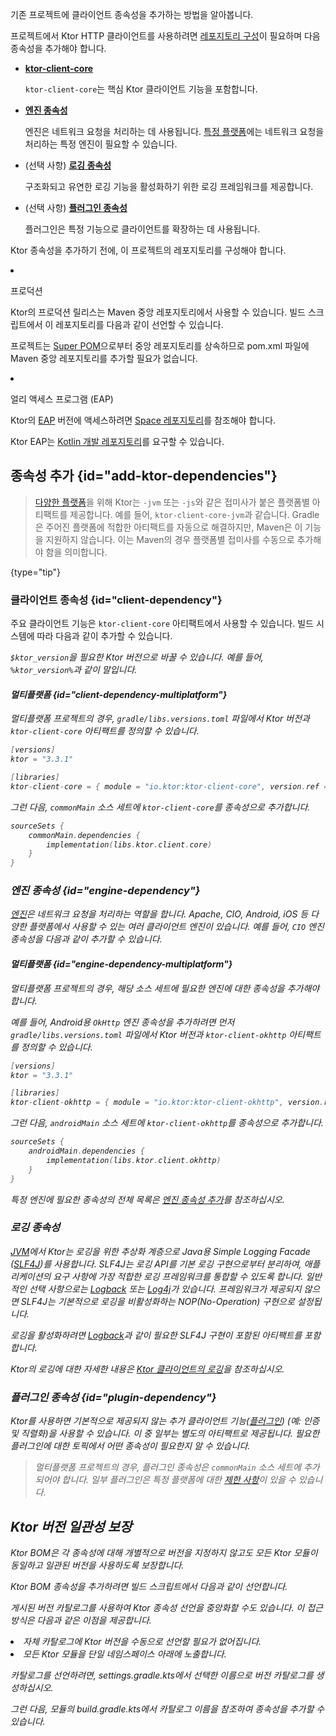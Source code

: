[//]: # (title: 클라이언트 종속성 추가)

<show-structure for="chapter" depth="2"/>

<link-summary>기존 프로젝트에 클라이언트 종속성을 추가하는 방법을 알아봅니다.</link-summary>

프로젝트에서 Ktor HTTP 클라이언트를 사용하려면 [레포지토리 구성](#repositories)이 필요하며 다음 종속성을 추가해야 합니다.

-   **[ktor-client-core](#client-dependency)**

    `ktor-client-core`는 핵심 Ktor 클라이언트 기능을 포함합니다.
-   **[엔진 종속성](#engine-dependency)**

    엔진은 네트워크 요청을 처리하는 데 사용됩니다.
    [특정 플랫폼](client-supported-platforms.md)에는 네트워크 요청을 처리하는 특정 엔진이 필요할 수 있습니다.
-   (선택 사항) **[로깅 종속성](#logging-dependency)**

    구조화되고 유연한 로깅 기능을 활성화하기 위한 로깅 프레임워크를 제공합니다.

-   (선택 사항) **[플러그인 종속성](#plugin-dependency)**

    플러그인은 특정 기능으로 클라이언트를 확장하는 데 사용됩니다.

<p>
    Ktor 종속성을 추가하기 전에, 이 프로젝트의 레포지토리를 구성해야 합니다.
</p>
<list>
    <li>
        <p>
            <control>프로덕션</control>
        </p>
        <p>
            Ktor의 프로덕션 릴리스는 Maven 중앙 레포지토리에서 사용할 수 있습니다.
            빌드 스크립트에서 이 레포지토리를 다음과 같이 선언할 수 있습니다.
        </p>
        <Tabs group="languages">
            <TabItem title="Gradle (Kotlin)" group-key="kotlin">
                <code-block lang="Kotlin" code="                    repositories {&#10;                        mavenCentral()&#10;                    }"/>
            </TabItem>
            <TabItem title="Gradle (Groovy)" group-key="groovy">
                <code-block lang="Groovy" code="                    repositories {&#10;                        mavenCentral()&#10;                    }"/>
            </TabItem>
            <TabItem title="Maven" group-key="maven">
                <note>
                    <p>
                        프로젝트는 <a href="https://maven.apache.org/guides/introduction/introduction-to-the-pom.html#super-pom">Super POM</a>으로부터 중앙 레포지토리를 상속하므로 <path>pom.xml</path> 파일에 Maven 중앙 레포지토리를 추가할 필요가 없습니다.
                    </p>
                </note>
            </TabItem>
        </Tabs>
    </li>
    <li>
        <p>
            <control>얼리 액세스 프로그램 (EAP)</control>
        </p>
        <p>
            Ktor의 <a href="https://ktor.io/eap/">EAP</a> 버전에 액세스하려면 <a href="https://maven.pkg.jetbrains.space/public/p/ktor/eap/io/ktor/">Space 레포지토리</a>를 참조해야 합니다.
        </p>
        <Tabs group="languages">
            <TabItem title="Gradle (Kotlin)" group-key="kotlin">
                <code-block lang="Kotlin" code="                    repositories {&#10;                        maven {&#10;                            url = uri(&quot;https://maven.pkg.jetbrains.space/public/p/ktor/eap&quot;)&#10;                        }&#10;                    }"/>
            </TabItem>
            <TabItem title="Gradle (Groovy)" group-key="groovy">
                <code-block lang="Groovy" code="                    repositories {&#10;                        maven {&#10;                            url &quot;https://maven.pkg.jetbrains.space/public/p/ktor/eap&quot;&#10;                        }&#10;                    }"/>
            </TabItem>
            <TabItem title="Maven" group-key="maven">
                <code-block lang="XML" code="                    &lt;repositories&gt;&#10;                        &lt;repository&gt;&#10;                            &lt;id&gt;ktor-eap&lt;/id&gt;&#10;                            &lt;url&gt;https://maven.pkg.jetbrains.space/public/p/ktor/eap&lt;/url&gt;&#10;                        &lt;/repository&gt;&#10;                    &lt;/repositories&gt;"/>
            </TabItem>
        </Tabs>
        <p>
            Ktor EAP는 <a href="https://maven.pkg.jetbrains.space/kotlin/p/kotlin/dev">Kotlin 개발 레포지토리</a>를 요구할 수 있습니다.
        </p>
        <Tabs group="languages">
            <TabItem title="Gradle (Kotlin)" group-key="kotlin">
                <code-block lang="Kotlin" code="                    repositories {&#10;                        maven {&#10;                            url = uri(&quot;https://maven.pkg.jetbrains.space/kotlin/p/kotlin/dev&quot;)&#10;                        }&#10;                    }"/>
            </TabItem>
            <TabItem title="Gradle (Groovy)" group-key="groovy">
                <code-block lang="Groovy" code="                    repositories {&#10;                        maven {&#10;                            url &quot;https://maven.pkg.jetbrains.space/kotlin/p/kotlin/dev&quot;&#10;                        }&#10;                    }"/>
            </TabItem>
            <TabItem title="Maven" group-key="maven">
                <code-block lang="XML" code="                    &lt;repositories&gt;&#10;                        &lt;repository&gt;&#10;                            &lt;id&gt;ktor-eap&lt;/id&gt;&#10;                            &lt;url&gt;https://maven.pkg.jetbrains.space/kotlin/p/kotlin/dev&lt;/url&gt;&#10;                        &lt;/repository&gt;&#10;                    &lt;/repositories&gt;"/>
            </TabItem>
        </Tabs>
    </li>
</list>

## 종속성 추가 {id="add-ktor-dependencies"}

> [다양한 플랫폼](client-supported-platforms.md)을 위해 Ktor는 `-jvm` 또는 `-js`와 같은 접미사가 붙은 플랫폼별 아티팩트를 제공합니다. 예를 들어, `ktor-client-core-jvm`과 같습니다. Gradle은 주어진 플랫폼에 적합한 아티팩트를 자동으로 해결하지만, Maven은 이 기능을 지원하지 않습니다. 이는 Maven의 경우 플랫폼별 접미사를 수동으로 추가해야 함을 의미합니다.
>
{type="tip"}

### 클라이언트 종속성 {id="client-dependency"}

주요 클라이언트 기능은 `ktor-client-core` 아티팩트에서 사용할 수 있습니다. 빌드 시스템에 따라 다음과 같이 추가할 수 있습니다.

<var name="artifact_name" value="ktor-client-core"/>
<Tabs group="languages">
    <TabItem title="Gradle (Kotlin)" group-key="kotlin">
        <code-block lang="Kotlin" code="            implementation(&quot;io.ktor:%artifact_name%:$ktor_version&quot;)"/>
    </TabItem>
    <TabItem title="Gradle (Groovy)" group-key="groovy">
        <code-block lang="Groovy" code="            implementation &quot;io.ktor:%artifact_name%:$ktor_version&quot;"/>
    </TabItem>
    <TabItem title="Maven" group-key="maven">
        <code-block lang="XML" code="            &lt;dependency&gt;&#10;                &lt;groupId&gt;io.ktor&lt;/groupId&gt;&#10;                &lt;artifactId&gt;%artifact_name%-jvm&lt;/artifactId&gt;&#10;                &lt;version&gt;${ktor_version}&lt;/version&gt;&#10;            &lt;/dependency&gt;"/>
    </TabItem>
</Tabs>

`$ktor_version`을 필요한 Ktor 버전으로 바꿀 수 있습니다. 예를 들어, `%ktor_version%`과 같이 말입니다.

#### 멀티플랫폼 {id="client-dependency-multiplatform"}

멀티플랫폼 프로젝트의 경우, `gradle/libs.versions.toml` 파일에서 Ktor 버전과 `ktor-client-core` 아티팩트를 정의할 수 있습니다.

```kotlin
[versions]
ktor = "3.3.1"

[libraries]
ktor-client-core = { module = "io.ktor:ktor-client-core", version.ref = "ktor" }
```

그런 다음, `commonMain` 소스 세트에 `ktor-client-core`를 종속성으로 추가합니다.

```kotlin
sourceSets {
    commonMain.dependencies {
        implementation(libs.ktor.client.core)
    }
}
```

### 엔진 종속성 {id="engine-dependency"}

[엔진](client-engines.md)은 네트워크 요청을 처리하는 역할을 합니다. Apache, CIO, Android, iOS 등 다양한 플랫폼에서 사용할 수 있는 여러 클라이언트 엔진이 있습니다. 예를 들어, `CIO` 엔진 종속성을 다음과 같이 추가할 수 있습니다.

<var name="artifact_name" value="ktor-client-cio"/>
<Tabs group="languages">
    <TabItem title="Gradle (Kotlin)" group-key="kotlin">
        <code-block lang="Kotlin" code="            implementation(&quot;io.ktor:%artifact_name%:$ktor_version&quot;)"/>
    </TabItem>
    <TabItem title="Gradle (Groovy)" group-key="groovy">
        <code-block lang="Groovy" code="            implementation &quot;io.ktor:%artifact_name%:$ktor_version&quot;"/>
    </TabItem>
    <TabItem title="Maven" group-key="maven">
        <code-block lang="XML" code="            &lt;dependency&gt;&#10;                &lt;groupId&gt;io.ktor&lt;/groupId&gt;&#10;                &lt;artifactId&gt;%artifact_name%-jvm&lt;/artifactId&gt;&#10;                &lt;version&gt;${ktor_version}&lt;/version&gt;&#10;            &lt;/dependency&gt;"/>
    </TabItem>
</Tabs>

#### 멀티플랫폼 {id="engine-dependency-multiplatform"}

멀티플랫폼 프로젝트의 경우, 해당 소스 세트에 필요한 엔진에 대한 종속성을 추가해야 합니다.

예를 들어, Android용 `OkHttp` 엔진 종속성을 추가하려면 먼저 `gradle/libs.versions.toml` 파일에서 Ktor 버전과 `ktor-client-okhttp` 아티팩트를 정의할 수 있습니다.

```kotlin
[versions]
ktor = "3.3.1"

[libraries]
ktor-client-okhttp = { module = "io.ktor:ktor-client-okhttp", version.ref = "ktor" }
```

그런 다음, `androidMain` 소스 세트에 `ktor-client-okhttp`를 종속성으로 추가합니다.

```kotlin
sourceSets {
    androidMain.dependencies {
        implementation(libs.ktor.client.okhttp)
    }
}
```

특정 엔진에 필요한 종속성의 전체 목록은 [엔진 종속성 추가](client-engines.md#dependencies)를 참조하십시오.

### 로깅 종속성

  <p>
    <a href="#jvm">JVM</a>에서 Ktor는 로깅을 위한 추상화 계층으로 Java용 Simple Logging Facade
    (<a href="http://www.slf4j.org/">SLF4J</a>)를 사용합니다. SLF4J는 로깅 API를 기본 로깅 구현으로부터 분리하여,
    애플리케이션의 요구 사항에 가장 적합한 로깅 프레임워크를 통합할 수 있도록 합니다.
    일반적인 선택 사항으로는 <a href="https://logback.qos.ch/">Logback</a> 또는
    <a href="https://logging.apache.org/log4j">Log4j</a>가 있습니다. 프레임워크가 제공되지 않으면 SLF4J는 기본적으로
    로깅을 비활성화하는 NOP(No-Operation) 구현으로 설정됩니다.
  </p>

  <p>
    로깅을 활성화하려면 <a href="https://logback.qos.ch/">Logback</a>과 같이 필요한 SLF4J 구현이 포함된 아티팩트를 포함합니다.
  </p>
  <var name="group_id" value="ch.qos.logback"/>
  <var name="artifact_name" value="logback-classic"/>
  <var name="version" value="logback_version"/>
  <Tabs group="languages">
      <TabItem title="Gradle (Kotlin)" group-key="kotlin">
          <code-block lang="Kotlin" code="              implementation(&quot;%group_id%:%artifact_name%:$%version%&quot;)"/>
      </TabItem>
      <TabItem title="Gradle (Groovy)" group-key="groovy">
          <code-block lang="Groovy" code="              implementation &quot;%group_id%:%artifact_name%:$%version%&quot;"/>
      </TabItem>
      <TabItem title="Maven" group-key="maven">
          <code-block lang="XML" code="              &lt;dependency&gt;&#10;                  &lt;groupId&gt;%group_id%&lt;/groupId&gt;&#10;                  &lt;artifactId&gt;%artifact_name%&lt;/artifactId&gt;&#10;                  &lt;version&gt;${%version%}&lt;/version&gt;&#10;              &lt;/dependency&gt;"/>
      </TabItem>
  </Tabs>

Ktor의 로깅에 대한 자세한 내용은 [Ktor 클라이언트의 로깅](client-logging.md)을 참조하십시오.

### 플러그인 종속성 {id="plugin-dependency"}

Ktor를 사용하면 기본적으로 제공되지 않는 추가 클라이언트 기능([플러그인](client-plugins.md)) (예: 인증 및 직렬화)을 사용할 수 있습니다. 이 중 일부는 별도의 아티팩트로 제공됩니다. 필요한 플러그인에 대한 토픽에서 어떤 종속성이 필요한지 알 수 있습니다.

> 멀티플랫폼 프로젝트의 경우, 플러그인 종속성은 `commonMain` 소스 세트에 추가되어야 합니다. 일부 플러그인은 특정 플랫폼에 대한 [제한 사항](client-engines.md#limitations)이 있을 수 있습니다.

## Ktor 버전 일관성 보장

<chapter title="Ktor BOM 종속성 사용">

Ktor BOM은 각 종속성에 대해 개별적으로 버전을 지정하지 않고도 모든 Ktor 모듈이 동일하고 일관된 버전을 사용하도록 보장합니다.

Ktor BOM 종속성을 추가하려면 빌드 스크립트에서 다음과 같이 선언합니다.

<Tabs group="languages">
    <TabItem title="Gradle (Kotlin)" group-key="kotlin">
        <code-block lang="Kotlin" code="            implementation(platform(&quot;io.ktor:ktor-bom:$ktor_version&quot;))"/>
    </TabItem>
    <TabItem title="Gradle (Groovy)" group-key="groovy">
        <code-block lang="Groovy" code="            implementation platform &quot;io.ktor:ktor-bom:$ktor_version&quot;"/>
    </TabItem>
    <TabItem title="Maven" group-key="maven">
        <code-block lang="XML" code="            &lt;dependencyManagement&gt;&#10;              &lt;dependencies&gt;&#10;                  &lt;dependency&gt;&#10;                      &lt;groupId&gt;io.ktor&lt;/groupId&gt;&#10;                      &lt;artifactId&gt;ktor-bom&lt;/artifactId&gt;&#10;                      &lt;version&gt;%ktor_version%&lt;/version&gt;&#10;                      &lt;type&gt;pom&lt;/type&gt;&#10;                      &lt;scope&gt;import&lt;/scope&gt;&#10;                  &lt;/dependency&gt;&#10;              &lt;/dependencies&gt;&#10;          &lt;/dependencyManagement&gt;"/>
    </TabItem>
</Tabs>
</chapter>

<var name="target_module" value="client"/>
<p>
    게시된 버전 카탈로그를 사용하여 Ktor 종속성 선언을 중앙화할 수도 있습니다.
    이 접근 방식은 다음과 같은 이점을 제공합니다.
</p>
<list id="published-version-catalog-benefits">
    <li>
        자체 카탈로그에 Ktor 버전을 수동으로 선언할 필요가 없어집니다.
    </li>
    <li>
        모든 Ktor 모듈을 단일 네임스페이스 아래에 노출합니다.
    </li>
</list>
<p>
    카탈로그를 선언하려면, <path>settings.gradle.kts</path>에서 선택한 이름으로 버전 카탈로그를 생성하십시오.
</p>
<code-block lang="kotlin" code="    dependencyResolutionManagement {&#10;        versionCatalogs {&#10;            create(&quot;ktorLibs&quot;) {&#10;                from(&quot;io.ktor:ktor-version-catalog:%ktor_version%&quot;)&#10;            }&#10;        }&#10;    }"/>
<p>
    그런 다음, 모듈의 <path>build.gradle.kts</path>에서 카탈로그 이름을 참조하여 종속성을 추가할 수 있습니다.
</p>
<code-block lang="kotlin" code="    dependencies {&#10;        implementation(ktorLibs.%target_module%.core)&#10;        // ...&#10;    }"/>